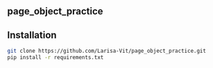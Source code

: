 ## page_object_practice






## Installation
```bash
git clone https://github.com/Larisa-Vit/page_object_practice.git
pip install -r requirements.txt
```

